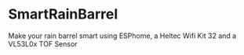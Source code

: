 # SmartRainBarrel
Make your rain barrel smart using ESPhome, a Heltec Wifi Kit 32 and a VL53L0x TOF Sensor
